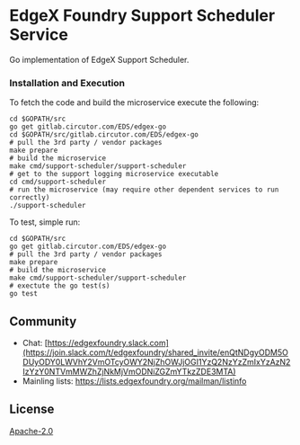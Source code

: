 # EdgeX Foundry Support Scheduler Service

Go implementation of EdgeX Support Scheduler.

### Installation and Execution ###
To fetch the code and build the microservice execute the following:


```
cd $GOPATH/src
go get gitlab.circutor.com/EDS/edgex-go
cd $GOPATH/src/gitlab.circutor.com/EDS/edgex-go
# pull the 3rd party / vendor packages
make prepare
# build the microservice
make cmd/support-scheduler/support-scheduler
# get to the support logging microservice executable
cd cmd/support-scheduler
# run the microservice (may require other dependent services to run correctly)
./support-scheduler
```
To test, simple run:

```
cd $GOPATH/src
go get gitlab.circutor.com/EDS/edgex-go
# pull the 3rd party / vendor packages
make prepare
# build the microservice
make cmd/support-scheduler/support-scheduler
# exectute the go test(s)
go test
```


## Community
- Chat: [https://edgexfoundry.slack.com](https://join.slack.com/t/edgexfoundry/shared_invite/enQtNDgyODM5ODUyODY0LWVhY2VmOTcyOWY2NjZhOWJjOGI1YzQ2NzYzZmIxYzAzN2IzYzY0NTVmMWZhZjNkMjVmODNiZGZmYTkzZDE3MTA)
- Mainling lists: https://lists.edgexfoundry.org/mailman/listinfo

## License
[Apache-2.0](LICENSE)